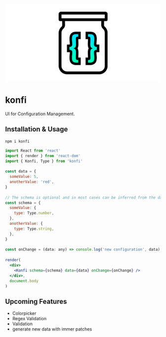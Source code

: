 <p align="center">
  <img src="https://github.com/tobua/konfi/raw/master/logo.png" alt="konfi">
</p>

# konfi

UI for Configuration Management.

## Installation & Usage

```
npm i konfi
```

```jsx
import React from 'react'
import { render } from 'react-dom'
import { Konfi, Type } from 'konfi'

const data = {
  someValue: 5,
  anotherValue: 'red',
}

// The schema is optional and in most cases can be inferred from the data.
const schema = {
  someValue: {
    type: Type.number,
  },
  anotherValue: {
    type: Type.string,
  },
}

const onChange = (data: any) => console.log('new configuration', data)

render(
  <div>
    <Konfi schema={schema} data={data} onChange={onChange} />
  </div>,
  document.body
)
```

## Upcoming Features

- Colorpicker
- Regex Validation
- Validation
- generate new data with immer patches
